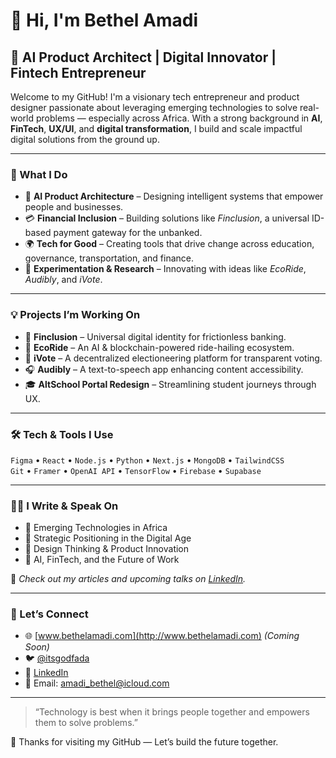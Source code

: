 # 👋 Hi, I'm Bethel Amadi

## 🚀 AI Product Architect | Digital Innovator | Fintech Entrepreneur

Welcome to my GitHub! I'm a visionary tech entrepreneur and product designer passionate about leveraging emerging technologies to solve real-world problems — especially across Africa. With a strong background in **AI**, **FinTech**, **UX/UI**, and **digital transformation**, I build and scale impactful digital solutions from the ground up.

---

### 🧠 What I Do
- 🎯 **AI Product Architecture** – Designing intelligent systems that empower people and businesses.
- 💳 **Financial Inclusion** – Building solutions like *Finclusion*, a universal ID-based payment gateway for the unbanked.
- 🌍 **Tech for Good** – Creating tools that drive change across education, governance, transportation, and finance.
- 🧪 **Experimentation & Research** – Innovating with ideas like *EcoRide*, *Audibly*, and *iVote*.

---

### 💡 Projects I’m Working On
- 🔐 **Finclusion** – Universal digital identity for frictionless banking.
- 🚕 **EcoRide** – An AI & blockchain-powered ride-hailing ecosystem.
- 📣 **iVote** – A decentralized electioneering platform for transparent voting.
- 🎧 **Audibly** – A text-to-speech app enhancing content accessibility.
- 🎓 **AltSchool Portal Redesign** – Streamlining student journeys through UX.

---

### 🛠 Tech & Tools I Use
`Figma` • `React` • `Node.js` • `Python` • `Next.js` • `MongoDB` • `TailwindCSS`  
`Git` • `Framer` • `OpenAI API` • `TensorFlow` • `Firebase` • `Supabase`

---

### ✍🏽 I Write & Speak On
- 🔹 Emerging Technologies in Africa  
- 🔹 Strategic Positioning in the Digital Age  
- 🔹 Design Thinking & Product Innovation  
- 🔹 AI, FinTech, and the Future of Work  

📌 *Check out my articles and upcoming talks on [LinkedIn](https://www.linkedin.com/in/amadibethel/).*

---

### 🤝 Let’s Connect
- 🌐 [www.bethelamadi.com](http://www.bethelamadi.com) *(Coming Soon)*
- 🐦 [@itsgodfada](https://twitter.com/itsgodfada)
- 💼 [LinkedIn](https://linkedin.com/in/amadibethel)
- 📧 Email: amadi_bethel@icloud.com

---

> “Technology is best when it brings people together and empowers them to solve problems.”

🌟 Thanks for visiting my GitHub — Let’s build the future together.
